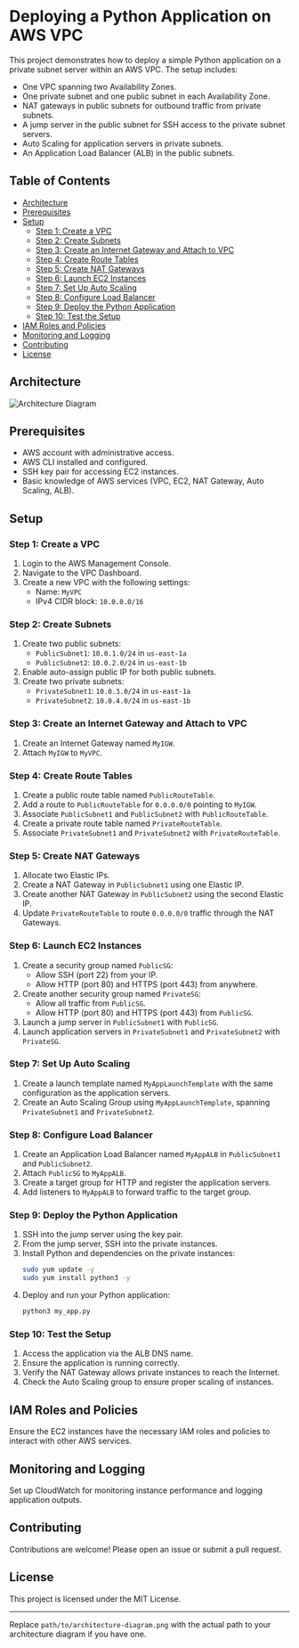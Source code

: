 # Deploying a Python Application on AWS VPC

This project demonstrates how to deploy a simple Python application on a private subnet server within an AWS VPC. The setup includes:

- One VPC spanning two Availability Zones.
- One private subnet and one public subnet in each Availability Zone.
- NAT gateways in public subnets for outbound traffic from private subnets.
- A jump server in the public subnet for SSH access to the private subnet servers.
- Auto Scaling for application servers in private subnets.
- An Application Load Balancer (ALB) in the public subnets.

## Table of Contents

- [Architecture](#architecture)
- [Prerequisites](#prerequisites)
- [Setup](#setup)
  - [Step 1: Create a VPC](#step-1-create-a-vpc)
  - [Step 2: Create Subnets](#step-2-create-subnets)
  - [Step 3: Create an Internet Gateway and Attach to VPC](#step-3-create-an-internet-gateway-and-attach-to-vpc)
  - [Step 4: Create Route Tables](#step-4-create-route-tables)
  - [Step 5: Create NAT Gateways](#step-5-create-nat-gateways)
  - [Step 6: Launch EC2 Instances](#step-6-launch-ec2-instances)
  - [Step 7: Set Up Auto Scaling](#step-7-set-up-auto-scaling)
  - [Step 8: Configure Load Balancer](#step-8-configure-load-balancer)
  - [Step 9: Deploy the Python Application](#step-9-deploy-the-python-application)
  - [Step 10: Test the Setup](#step-10-test-the-setup)
- [IAM Roles and Policies](#iam-roles-and-policies)
- [Monitoring and Logging](#monitoring-and-logging)
- [Contributing](#contributing)
- [License](#license)

## Architecture

![Architecture Diagram](path/to/architecture-diagram.png)

## Prerequisites

- AWS account with administrative access.
- AWS CLI installed and configured.
- SSH key pair for accessing EC2 instances.
- Basic knowledge of AWS services (VPC, EC2, NAT Gateway, Auto Scaling, ALB).

## Setup

### Step 1: Create a VPC

1. Login to the AWS Management Console.
2. Navigate to the VPC Dashboard.
3. Create a new VPC with the following settings:
   - Name: `MyVPC`
   - IPv4 CIDR block: `10.0.0.0/16`

### Step 2: Create Subnets

1. Create two public subnets:
   - `PublicSubnet1`: `10.0.1.0/24` in `us-east-1a`
   - `PublicSubnet2`: `10.0.2.0/24` in `us-east-1b`
2. Enable auto-assign public IP for both public subnets.
3. Create two private subnets:
   - `PrivateSubnet1`: `10.0.3.0/24` in `us-east-1a`
   - `PrivateSubnet2`: `10.0.4.0/24` in `us-east-1b`

### Step 3: Create an Internet Gateway and Attach to VPC

1. Create an Internet Gateway named `MyIGW`.
2. Attach `MyIGW` to `MyVPC`.

### Step 4: Create Route Tables

1. Create a public route table named `PublicRouteTable`.
2. Add a route to `PublicRouteTable` for `0.0.0.0/0` pointing to `MyIGW`.
3. Associate `PublicSubnet1` and `PublicSubnet2` with `PublicRouteTable`.
4. Create a private route table named `PrivateRouteTable`.
5. Associate `PrivateSubnet1` and `PrivateSubnet2` with `PrivateRouteTable`.

### Step 5: Create NAT Gateways

1. Allocate two Elastic IPs.
2. Create a NAT Gateway in `PublicSubnet1` using one Elastic IP.
3. Create another NAT Gateway in `PublicSubnet2` using the second Elastic IP.
4. Update `PrivateRouteTable` to route `0.0.0.0/0` traffic through the NAT Gateways.

### Step 6: Launch EC2 Instances

1. Create a security group named `PublicSG`:
   - Allow SSH (port 22) from your IP.
   - Allow HTTP (port 80) and HTTPS (port 443) from anywhere.
2. Create another security group named `PrivateSG`:
   - Allow all traffic from `PublicSG`.
   - Allow HTTP (port 80) and HTTPS (port 443) from `PublicSG`.
3. Launch a jump server in `PublicSubnet1` with `PublicSG`.
4. Launch application servers in `PrivateSubnet1` and `PrivateSubnet2` with `PrivateSG`.

### Step 7: Set Up Auto Scaling

1. Create a launch template named `MyAppLaunchTemplate` with the same configuration as the application servers.
2. Create an Auto Scaling Group using `MyAppLaunchTemplate`, spanning `PrivateSubnet1` and `PrivateSubnet2`.

### Step 8: Configure Load Balancer

1. Create an Application Load Balancer named `MyAppALB` in `PublicSubnet1` and `PublicSubnet2`.
2. Attach `PublicSG` to `MyAppALB`.
3. Create a target group for HTTP and register the application servers.
4. Add listeners to `MyAppALB` to forward traffic to the target group.

### Step 9: Deploy the Python Application

1. SSH into the jump server using the key pair.
2. From the jump server, SSH into the private instances.
3. Install Python and dependencies on the private instances:
   ```sh
   sudo yum update -y
   sudo yum install python3 -y
   ```
4. Deploy and run your Python application:
   ```sh
   python3 my_app.py
   ```

### Step 10: Test the Setup

1. Access the application via the ALB DNS name.
2. Ensure the application is running correctly.
3. Verify the NAT Gateway allows private instances to reach the Internet.
4. Check the Auto Scaling group to ensure proper scaling of instances.

## IAM Roles and Policies

Ensure the EC2 instances have the necessary IAM roles and policies to interact with other AWS services.

## Monitoring and Logging

Set up CloudWatch for monitoring instance performance and logging application outputs.

## Contributing

Contributions are welcome! Please open an issue or submit a pull request.

## License

This project is licensed under the MIT License.

---

Replace `path/to/architecture-diagram.png` with the actual path to your architecture diagram if you have one.
